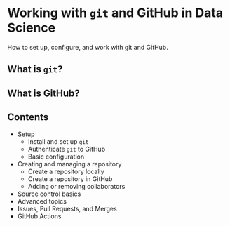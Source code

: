 # Working with `git` and GitHub in Data Science

How to set up, configure, and work with git and GitHub.

## What is `git`?



## What is GitHub?



## Contents

- Setup
    - Install and set up `git`
    - Authenticate `git` to GitHub
    - Basic configuration
- Creating and managing a repository
    - Create a repository locally
    - Create a repository in GitHub
    - Adding or removing collaborators
- Source control basics
- Advanced topics
- Issues, Pull Requests, and Merges
- GitHub Actions
